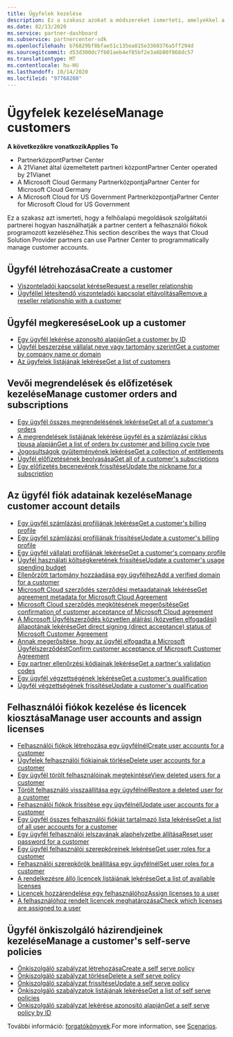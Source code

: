 ```yaml
---
title: Ügyfelek kezelése
description: Ez a szakasz azokat a módszereket ismerteti, amelyekkel a felhőalapú megoldások szolgáltatói partnerei a fiókpartner használatával programozott módon kezelhetik a felhasználói fiókokat.
ms.date: 02/13/2020
ms.service: partner-dashboard
ms.subservice: partnercenter-sdk
ms.openlocfilehash: b76829bf8bfae51c135ea815e3360376a5ff294d
ms.sourcegitcommit: d53d300dc7fb01aeb4ef85bf2e3a6b80f868dc57
ms.translationtype: MT
ms.contentlocale: hu-HU
ms.lasthandoff: 10/14/2020
ms.locfileid: "97768208"
---
```

# <a name="manage-customers"></a><span data-ttu-id="44e57-103">Ügyfelek kezelése</span><span class="sxs-lookup"><span data-stu-id="44e57-103">Manage customers</span></span>

<span data-ttu-id="44e57-104">**A következőkre vonatkozik**</span><span class="sxs-lookup"><span data-stu-id="44e57-104">**Applies To**</span></span>

- <span data-ttu-id="44e57-105">Partnerközpont</span><span class="sxs-lookup"><span data-stu-id="44e57-105">Partner Center</span></span>
- <span data-ttu-id="44e57-106">A 21Vianet által üzemeltetett partneri központ</span><span class="sxs-lookup"><span data-stu-id="44e57-106">Partner Center operated by 21Vianet</span></span>
- <span data-ttu-id="44e57-107">A Microsoft Cloud Germany Partnerközpontja</span><span class="sxs-lookup"><span data-stu-id="44e57-107">Partner Center for Microsoft Cloud Germany</span></span>
- <span data-ttu-id="44e57-108">A Microsoft Cloud for US Government Partnerközpontja</span><span class="sxs-lookup"><span data-stu-id="44e57-108">Partner Center for Microsoft Cloud for US Government</span></span>

<span data-ttu-id="44e57-109">Ez a szakasz azt ismerteti, hogy a felhőalapú megoldások szolgáltatói partnerei hogyan használhatják a partner centert a felhasználói fiókok programozott kezeléséhez.</span><span class="sxs-lookup"><span data-stu-id="44e57-109">This section describes the ways that Cloud Solution Provider partners can use Partner Center to programmatically manage customer accounts.</span></span>

## <a name="create-a-customer"></a><span data-ttu-id="44e57-110">Ügyfél létrehozása</span><span class="sxs-lookup"><span data-stu-id="44e57-110">Create a customer</span></span>

- [<span data-ttu-id="44e57-111">Viszonteladói kapcsolat kérése</span><span class="sxs-lookup"><span data-stu-id="44e57-111">Request a reseller relationship</span></span>](request-reseller-relationship.md)
- [<span data-ttu-id="44e57-112">Ügyféllel létesítendő viszonteladói kapcsolat eltávolítása</span><span class="sxs-lookup"><span data-stu-id="44e57-112">Remove a reseller relationship with a customer</span></span>](remove-a-reseller-relationship-with-a-customer.md)

## <a name="look-up-a-customer"></a><span data-ttu-id="44e57-113">Ügyfél megkeresése</span><span class="sxs-lookup"><span data-stu-id="44e57-113">Look up a customer</span></span>

- [<span data-ttu-id="44e57-114">Egy ügyfél lekérése azonosító alapján</span><span class="sxs-lookup"><span data-stu-id="44e57-114">Get a customer by ID</span></span>](get-a-customer-by-id.md)
- [<span data-ttu-id="44e57-115">Ügyfél beszerzése vállalat neve vagy tartomány szerint</span><span class="sxs-lookup"><span data-stu-id="44e57-115">Get a customer by company name or domain</span></span>](get-a-customer-by-name.md)
- [<span data-ttu-id="44e57-116">Az ügyfelek listájának lekérése</span><span class="sxs-lookup"><span data-stu-id="44e57-116">Get a list of customers</span></span>](get-a-list-of-customers.md)

## <a name="manage-customer-orders-and-subscriptions"></a><span data-ttu-id="44e57-117">Vevői megrendelések és előfizetések kezelése</span><span class="sxs-lookup"><span data-stu-id="44e57-117">Manage customer orders and subscriptions</span></span>

- [<span data-ttu-id="44e57-118">Egy ügyfél összes megrendelésének lekérése</span><span class="sxs-lookup"><span data-stu-id="44e57-118">Get all of a customer's orders</span></span>](get-all-of-a-customer-s-orders.md)
- [<span data-ttu-id="44e57-119">A megrendelések listájának lekérése ügyfél és a számlázási ciklus típusa alapján</span><span class="sxs-lookup"><span data-stu-id="44e57-119">Get a list of orders by customer and billing cycle type</span></span>](get-a-list-of-orders-by-customer-and-billing-cycle-type.md)
- [<span data-ttu-id="44e57-120">Jogosultságok gyűjteményének lekérése</span><span class="sxs-lookup"><span data-stu-id="44e57-120">Get a collection of entitlements</span></span>](get-a-collection-of-entitlements.md)
- [<span data-ttu-id="44e57-121">Ügyfél előfizetésének beolvasása</span><span class="sxs-lookup"><span data-stu-id="44e57-121">Get all of a customer's subscriptions</span></span>](get-all-of-a-customer-s-subscriptions.md)
- [<span data-ttu-id="44e57-122">Egy előfizetés becenevének frissítése</span><span class="sxs-lookup"><span data-stu-id="44e57-122">Update the nickname for a subscription</span></span>](update-the-nickname-for-a-subscription.md)

## <a name="manage-customer-account-details"></a><span data-ttu-id="44e57-123">Az ügyfél fiók adatainak kezelése</span><span class="sxs-lookup"><span data-stu-id="44e57-123">Manage customer account details</span></span>

- [<span data-ttu-id="44e57-124">Egy ügyfél számlázási profiljának lekérése</span><span class="sxs-lookup"><span data-stu-id="44e57-124">Get a customer's billing profile</span></span>](get-all-of-a-customer-s-billing-profiles.md)
- [<span data-ttu-id="44e57-125">Egy ügyfél számlázási profiljának frissítése</span><span class="sxs-lookup"><span data-stu-id="44e57-125">Update a customer's billing profile</span></span>](update-a-customer-s-billing-profile.md)
- [<span data-ttu-id="44e57-126">Egy ügyfél vállalati profiljának lekérése</span><span class="sxs-lookup"><span data-stu-id="44e57-126">Get a customer's company profile</span></span>](get-a-customer-s-company-profile.md)
- [<span data-ttu-id="44e57-127">Ügyfél használati költségkeretének frissítése</span><span class="sxs-lookup"><span data-stu-id="44e57-127">Update a customer's usage spending budget</span></span>](update-a-customer-s-usage-spending-budget.md)
- [<span data-ttu-id="44e57-128">Ellenőrzött tartomány hozzáadása egy ügyfélhez</span><span class="sxs-lookup"><span data-stu-id="44e57-128">Add a verified domain for a customer</span></span>](add-a-verified-domain-for-a-customer.md)
- [<span data-ttu-id="44e57-129">Microsoft Cloud szerződés szerződési metaadatainak lekérése</span><span class="sxs-lookup"><span data-stu-id="44e57-129">Get agreement metadata for Microsoft Cloud Agreement</span></span>](get-agreement-metadata.md)
- [<span data-ttu-id="44e57-130">Microsoft Cloud szerződés megkötésének megerősítése</span><span class="sxs-lookup"><span data-stu-id="44e57-130">Get confirmation of customer acceptance of Microsoft Cloud agreement</span></span>](get-confirmation-of-customer-consent.md)
- [<span data-ttu-id="44e57-131">A Microsoft Ügyfélszerződés közvetlen aláírási (közvetlen elfogadási) állapotának lekérése</span><span class="sxs-lookup"><span data-stu-id="44e57-131">Get direct signing (direct acceptance) status of Microsoft Customer Agreement</span></span>](get-direct-sign-status-of-customer-agreement.md)
- [<span data-ttu-id="44e57-132">Annak megerősítése, hogy az ügyfél elfogadta a Microsoft Ügyfélszerződést</span><span class="sxs-lookup"><span data-stu-id="44e57-132">Confirm customer acceptance of Microsoft Customer Agreement</span></span>](confirm-customer-consent-customer-agreement.md)
- [<span data-ttu-id="44e57-133">Egy partner ellenőrzési kódjainak lekérése</span><span class="sxs-lookup"><span data-stu-id="44e57-133">Get a partner's validation codes</span></span>](get-a-partner-s-validation-codes.md)
- [<span data-ttu-id="44e57-134">Egy ügyfél végzettségének lekérése</span><span class="sxs-lookup"><span data-stu-id="44e57-134">Get a customer's qualification</span></span>](get-a-customer-s-qualification.md)
- [<span data-ttu-id="44e57-135">Ügyfél végzettségének frissítése</span><span class="sxs-lookup"><span data-stu-id="44e57-135">Update a customer's qualification</span></span>](update-a-customer-s-qualification.md)

## <a name="manage-user-accounts-and-assign-licenses"></a><span data-ttu-id="44e57-136">Felhasználói fiókok kezelése és licencek kiosztása</span><span class="sxs-lookup"><span data-stu-id="44e57-136">Manage user accounts and assign licenses</span></span>

- [<span data-ttu-id="44e57-137">Felhasználói fiókok létrehozása egy ügyfélnél</span><span class="sxs-lookup"><span data-stu-id="44e57-137">Create user accounts for a customer</span></span>](create-user-accounts-for-a-customer.md)
- [<span data-ttu-id="44e57-138">Ügyfelek felhasználói fiókjainak törlése</span><span class="sxs-lookup"><span data-stu-id="44e57-138">Delete user accounts for a customer</span></span>](delete-user-accounts-for-a-customer.md)
- [<span data-ttu-id="44e57-139">Egy ügyfél törölt felhasználóinak megtekintése</span><span class="sxs-lookup"><span data-stu-id="44e57-139">View deleted users for a customer</span></span>](view-a-deleted-user.md)
- [<span data-ttu-id="44e57-140">Törölt felhasználó visszaállítása egy ügyfélnél</span><span class="sxs-lookup"><span data-stu-id="44e57-140">Restore a deleted user for a customer</span></span>](restore-a-user-for-a-customer.md)
- [<span data-ttu-id="44e57-141">Felhasználói fiókok frissítése egy ügyfélnél</span><span class="sxs-lookup"><span data-stu-id="44e57-141">Update user accounts for a customer</span></span>](update-user-accounts-for-a-customer.md)
- [<span data-ttu-id="44e57-142">Egy ügyfél összes felhasználói fiókját tartalmazó lista lekérése</span><span class="sxs-lookup"><span data-stu-id="44e57-142">Get a list of all user accounts for a customer</span></span>](get-a-list-of-all-user-accounts-for-a-customer.md)
- [<span data-ttu-id="44e57-143">Egy ügyfél felhasználói jelszavának alaphelyzetbe állítása</span><span class="sxs-lookup"><span data-stu-id="44e57-143">Reset user password for a customer</span></span>](reset-user-password-for-a-customer.md)
- [<span data-ttu-id="44e57-144">Egy ügyfél felhasználói szerepköreinek lekérése</span><span class="sxs-lookup"><span data-stu-id="44e57-144">Get user roles for a customer</span></span>](get-user-roles-for-a-customer.md)
- [<span data-ttu-id="44e57-145">Felhasználói szerepkörök beállítása egy ügyfélnél</span><span class="sxs-lookup"><span data-stu-id="44e57-145">Set user roles for a customer</span></span>](set-user-roles-for-a-customer.md)
- [<span data-ttu-id="44e57-146">A rendelkezésre álló licencek listájának lekérése</span><span class="sxs-lookup"><span data-stu-id="44e57-146">Get a list of available licenses</span></span>](get-a-list-of-available-licenses.md)
- [<span data-ttu-id="44e57-147">Licencek hozzárendelése egy felhasználóhoz</span><span class="sxs-lookup"><span data-stu-id="44e57-147">Assign licenses to a user</span></span>](assign-licenses-to-a-user.md)
- [<span data-ttu-id="44e57-148">A felhasználóhoz rendelt licencek meghatározása</span><span class="sxs-lookup"><span data-stu-id="44e57-148">Check which licenses are assigned to a user</span></span>](check-which-licenses-are-assigned-to-a-user.md)

## <a name="manage-a-customers-self-serve-policies"></a><span data-ttu-id="44e57-149">Ügyfél önkiszolgáló házirendjeinek kezelése</span><span class="sxs-lookup"><span data-stu-id="44e57-149">Manage a customer's self-serve policies</span></span>

- [<span data-ttu-id="44e57-150">Önkiszolgáló szabályzat létrehozása</span><span class="sxs-lookup"><span data-stu-id="44e57-150">Create a self serve policy</span></span>](create-a-self-serve-policy.md)
- [<span data-ttu-id="44e57-151">Önkiszolgáló szabályzat törlése</span><span class="sxs-lookup"><span data-stu-id="44e57-151">Delete a self serve policy</span></span>](delete-a-self-serve-policy.md)
- [<span data-ttu-id="44e57-152">Önkiszolgáló szabályzat frissítése</span><span class="sxs-lookup"><span data-stu-id="44e57-152">Update a self serve policy</span></span>](update-a-self-serve-policy.md)
- [<span data-ttu-id="44e57-153">Önkiszolgáló szabályzatok listájának lekérése</span><span class="sxs-lookup"><span data-stu-id="44e57-153">Get a list of self serve policies</span></span>](get-a-list-of-self-serve-policies.md)
- [<span data-ttu-id="44e57-154">Önkiszolgáló szabályzat lekérése azonosító alapján</span><span class="sxs-lookup"><span data-stu-id="44e57-154">Get a self serve policy by ID</span></span>](get-a-self-serve-policy-by-id.md)

<span data-ttu-id="44e57-155">További információ: [forgatókönyvek](scenarios.md).</span><span class="sxs-lookup"><span data-stu-id="44e57-155">For more information, see [Scenarios](scenarios.md).</span></span>
